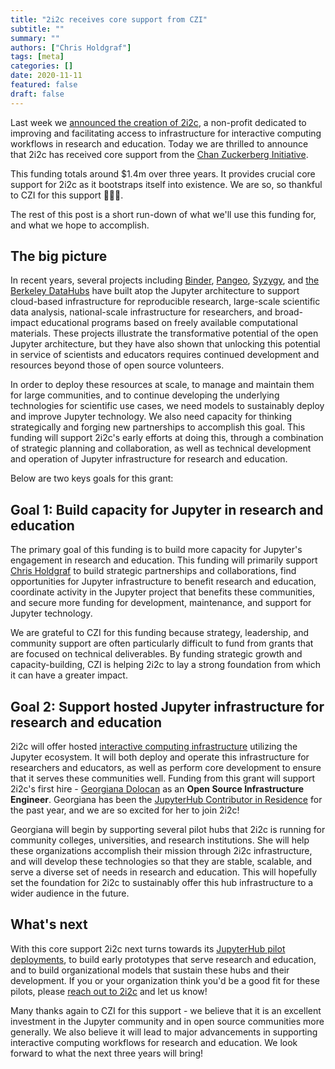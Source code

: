 ```yaml
---
title: "2i2c receives core support from CZI"
subtitle: ""
summary: ""
authors: ["Chris Holdgraf"]
tags: [meta]
categories: []
date: 2020-11-11
featured: false
draft: false
---
```


Last week we [announced the creation of 2i2c](/posts/hello-word), a non-profit dedicated to improving and facilitating access to infrastructure for interactive computing workflows in research and education. Today we are thrilled to announce that 2i2c has received core support from the [Chan Zuckerberg Initiative](https://chanzuckerberg.com/).

This funding totals around $1.4m over three years. It provides crucial core support for 2i2c as it bootstraps itself into existence. We are so, so thankful to CZI for this support 🎉🙏✨.

The rest of this post is a short run-down of what we'll use this funding for, and what we hope to accomplish.

## The big picture

In recent years, several projects including [Binder](https://mybinder.org), [Pangeo](https://pangeo.io), [Syzygy](https://syzygy.ca), and [the Berkeley DataHubs](https://data.berkeley.edu/academics/resources/berkeley-data-stack) have built atop the Jupyter architecture to support cloud-based infrastructure for reproducible research, large-scale scientific data analysis, national-scale infrastructure for researchers, and broad-impact educational programs based on freely available computational materials. These projects illustrate the transformative potential of the open Jupyter architecture, but they have also shown that unlocking this potential in service of scientists and educators requires continued development and resources beyond those of open source volunteers.

In order to deploy these resources at scale, to manage and maintain them for large communities, and to continue developing the underlying technologies for scientific use cases, we need models to sustainably deploy and improve Jupyter technology. We also need capacity for thinking strategically and forging new partnerships to accomplish this goal. This funding will support 2i2c's early efforts at doing this, through a combination of strategic planning and collaboration, as well as technical development and operation of Jupyter infrastructure for research and education.

Below are two keys goals for this grant:

## Goal 1: Build capacity for Jupyter in research and education

The primary goal of this funding is to build more capacity for Jupyter's engagement in research and education. This funding will primarily support [Chris Holdgraf](/author/chris-holdgraf) to build strategic partnerships and collaborations, find opportunities for Jupyter infrastructure to benefit research and education, coordinate activity in the Jupyter project that benefits these communities, and secure more funding for development, maintenance, and support for Jupyter technology.

We are grateful to CZI for this funding because strategy, leadership, and community support are often particularly difficult to fund from grants that are focused on technical deliverables. By funding strategic growth and capacity-building, CZI is helping 2i2c to lay a strong foundation from which it can have a greater impact.

## Goal 2: Support hosted Jupyter infrastructure for research and education

2i2c will offer hosted [interactive computing infrastructure](/infrastructure) utilizing the Jupyter ecosystem. It will both deploy and operate this infrastructure for researchers and educators, as well as perform core development to ensure that it serves these communities well. Funding from this grant will support 2i2c's first hire - [Georgiana Dolocan](/author/georgiana-dolocan) as an **Open Source Infrastructure Engineer**. Georgiana has been the [JupyterHub Contributor in Residence](https://blog.jupyter.org/the-jupyterhub-and-binder-contributor-in-residence-56708d1e3069) for the past year, and we are so excited for her to join 2i2c!

Georgiana will begin by supporting several pilot hubs that 2i2c is running for community colleges, universities, and research institutions. She will help these organizations accomplish their mission through 2i2c infrastructure, and will develop these technologies so that they are stable, scalable, and serve a diverse set of needs in research and education. This will hopefully set the foundation for 2i2c to sustainably offer this hub infrastructure to a wider audience in the future.

## What's next

With this core support 2i2c next turns towards its [JupyterHub pilot deployments](infrastructure/#kinds-of-hubs), to build early prototypes that serve research and education, and to build organizational models that sustain these hubs and their development. If you or your organization think you'd be a good fit for these pilots, please [reach out to 2i2c](mailto:hello@2i2c.org) and let us know!

Many thanks again to CZI for this support - we believe that it is an excellent investment in the Jupyter community and in open source communities more generally. We also believe it will lead to major advancements in supporting interactive computing workflows for research and education. We look forward to what the next three years will bring!
